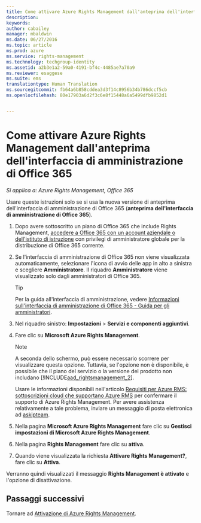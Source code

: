 ```yaml
---
title: Come attivare Azure Rights Management dall'anteprima dell'interfaccia di amministrazione di Office 365 | Azure RMS
description: 
keywords: 
author: cabailey
manager: mbaldwin
ms.date: 06/27/2016
ms.topic: article
ms.prod: azure
ms.service: rights-management
ms.technology: techgroup-identity
ms.assetid: a2b3e1a2-59a0-4191-bf4c-4485ae7a70a9
ms.reviewer: esaggese
ms.suite: ems
translationtype: Human Translation
ms.sourcegitcommit: fb64a6b858cddea3d3f14c8956b34b786dccf5cb
ms.openlocfilehash: 80e17903a6d2f3c6e8f15448a6a5499dfb9852d1


---
```


# Come attivare Azure Rights Management dall'anteprima dell'interfaccia di amministrazione di Office 365

*Si applica a: Azure Rights Management, Office 365*


Usare queste istruzioni solo se si usa la nuova versione di anteprima dell'interfaccia di amministrazione di Office 365 (**anteprima dell'interfaccia di amministrazione di Office 365**).

1. Dopo avere sottoscritto un piano di Office 365 che include Rights Management, [accedere a Office 365 con un account aziendale o dell'istituto di istruzione](https://portal.office.com/) con privilegi di amministratore globale per la distribuzione di Office 365 corrente.

2. Se l'interfaccia di amministrazione di Office 365 non viene visualizzata automaticamente, selezionare l'icona di avvio delle app in alto a sinistra e scegliere **Amministratore**. Il riquadro **Amministratore** viene visualizzato solo dagli amministratori di Office 365.

    > [!TIP]
    > Per la guida all'interfaccia di amministrazione, vedere [Informazioni sull'interfaccia di amministrazione di Office 365 - Guida per gli amministratori](https://support.office.com/article/About-the-Office-365-admin-center-Admin-Help-58537702-d421-4d02-8141-e128e3703547).

3. Nel riquadro sinistro: **Impostazioni** > **Servizi e componenti aggiuntivi**.

4. Fare clic su **Microsoft Azure Rights Management**.

    > [!NOTE]
    >A seconda dello schermo, può essere necessario scorrere per visualizzare questa opzione. Tuttavia, se l'opzione non è disponibile, è possibile che il piano del servizio o la versione del prodotto non includano [!INCLUDE[aad_rightsmanagement_2](../includes/aad_rightsmanagement_2_md.md)].
    >
    >Usare le informazioni disponibili nell'articolo [Requisiti per Azure RMS: sottoscrizioni cloud che supportano Azure RMS](../get-started/requirements-subscriptions.md) per confermare il supporto di Azure Rights Management. Per avere assistenza relativamente a tale problema, inviare un messaggio di posta elettronica ad [askipteam](mailto:askipteam?subject=I%20cannot%20activate%20RMS).

5. Nella pagina **Microsoft Azure Rights Management** fare clic su **Gestisci impostazioni di Microsoft Azure Rights Management**.

6. Nella pagina **Rights Management** fare clic su **attiva**.

7. Quando viene visualizzata la richiesta **Attivare Rights Management?**, fare clic su **Attiva**.

Verranno quindi visualizzati il messaggio **Rights Management è attivato** e l'opzione di disattivazione.


## Passaggi successivi
Tornare ad [Attivazione di Azure Rights Management](activate-service.md).




<!--HONumber=Jun16_HO4-->


